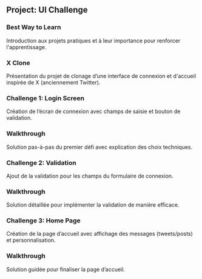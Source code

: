 
## Project: UI Challenge

### Best Way to Learn

Introduction aux projets pratiques et à leur importance pour renforcer l'apprentissage.

### X Clone

Présentation du projet de clonage d’une interface de connexion et d'accueil inspirée de X (anciennement Twitter).

### Challenge 1: Login Screen

Création de l’écran de connexion avec champs de saisie et bouton de validation.

### Walkthrough

Solution pas-à-pas du premier défi avec explication des choix techniques.

### Challenge 2: Validation

Ajout de la validation pour les champs du formulaire de connexion.

### Walkthrough

Solution détaillée pour implémenter la validation de manière efficace.

### Challenge 3: Home Page

Création de la page d’accueil avec affichage des messages (tweets/posts) et personnalisation.

### Walkthrough

Solution guidée pour finaliser la page d’accueil.